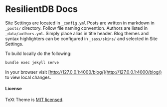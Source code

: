 # ResilientDB Docs

Site Settings are located in `_config.yml`
Posts are written in markdown in `_posts/` directory. Follow file naming convention.
Authors are listed in `_data/authors.yml`. Simply place alias in title header.
Blog themes and syntax highlighters can be configured in `_sass/skins/` and selected in Site Settings. 

To build locally do the following:

```bash
bundle exec jekyll serve
```

In your browser visit [http://127.0.0.1:4000/blog/](http://127.0.0.1:4000/blog/) to view local changes.

#### License

TeXt Theme is [MIT licensed](https://github.com/kitian616/jekyll-TeXt-theme/blob/master/LICENSE).
